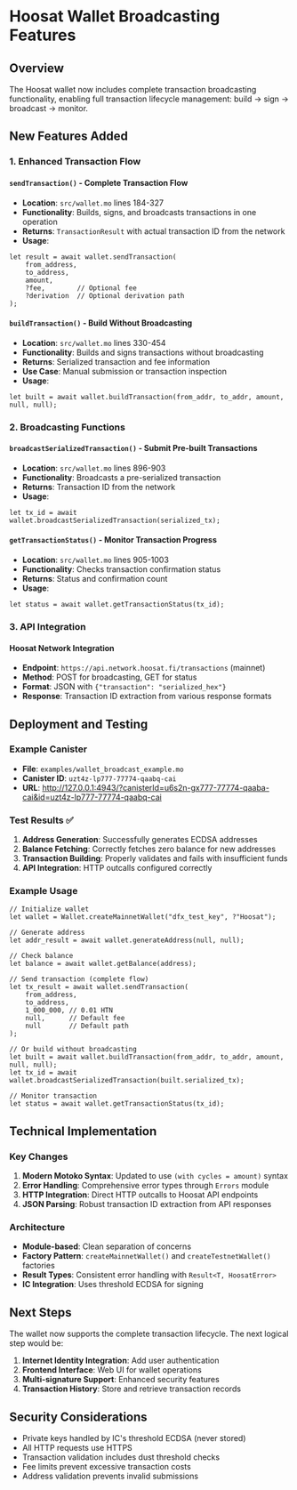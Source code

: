 # Hoosat Wallet Broadcasting Features

## Overview

The Hoosat wallet now includes complete transaction broadcasting functionality, enabling full transaction lifecycle management: build → sign → broadcast → monitor.

## New Features Added

### 1. Enhanced Transaction Flow

#### `sendTransaction()` - Complete Transaction Flow

- **Location**: `src/wallet.mo` lines 184-327
- **Functionality**: Builds, signs, and broadcasts transactions in one operation
- **Returns**: `TransactionResult` with actual transaction ID from the network
- **Usage**:

```motoko
let result = await wallet.sendTransaction(
    from_address,
    to_address,
    amount,
    ?fee,        // Optional fee
    ?derivation  // Optional derivation path
);
```

#### `buildTransaction()` - Build Without Broadcasting

- **Location**: `src/wallet.mo` lines 330-454
- **Functionality**: Builds and signs transactions without broadcasting
- **Returns**: Serialized transaction and fee information
- **Use Case**: Manual submission or transaction inspection
- **Usage**:

```motoko
let built = await wallet.buildTransaction(from_addr, to_addr, amount, null, null);
```

### 2. Broadcasting Functions

#### `broadcastSerializedTransaction()` - Submit Pre-built Transactions

- **Location**: `src/wallet.mo` lines 896-903
- **Functionality**: Broadcasts a pre-serialized transaction
- **Returns**: Transaction ID from the network
- **Usage**:

```motoko
let tx_id = await wallet.broadcastSerializedTransaction(serialized_tx);
```

#### `getTransactionStatus()` - Monitor Transaction Progress

- **Location**: `src/wallet.mo` lines 905-1003
- **Functionality**: Checks transaction confirmation status
- **Returns**: Status and confirmation count
- **Usage**:

```motoko
let status = await wallet.getTransactionStatus(tx_id);
```

### 3. API Integration

#### Hoosat Network Integration

- **Endpoint**: `https://api.network.hoosat.fi/transactions` (mainnet)
- **Method**: POST for broadcasting, GET for status
- **Format**: JSON with `{"transaction": "serialized_hex"}`
- **Response**: Transaction ID extraction from various response formats

## Deployment and Testing

### Example Canister

- **File**: `examples/wallet_broadcast_example.mo`
- **Canister ID**: `uzt4z-lp777-77774-qaabq-cai`
- **URL**: http://127.0.0.1:4943/?canisterId=u6s2n-gx777-77774-qaaba-cai&id=uzt4z-lp777-77774-qaabq-cai

### Test Results ✅

1. **Address Generation**: Successfully generates ECDSA addresses
2. **Balance Fetching**: Correctly fetches zero balance for new addresses
3. **Transaction Building**: Properly validates and fails with insufficient funds
4. **API Integration**: HTTP outcalls configured correctly

### Example Usage

```motoko
// Initialize wallet
let wallet = Wallet.createMainnetWallet("dfx_test_key", ?"Hoosat");

// Generate address
let addr_result = await wallet.generateAddress(null, null);

// Check balance
let balance = await wallet.getBalance(address);

// Send transaction (complete flow)
let tx_result = await wallet.sendTransaction(
    from_address,
    to_address,
    1_000_000, // 0.01 HTN
    null,      // Default fee
    null       // Default path
);

// Or build without broadcasting
let built = await wallet.buildTransaction(from_addr, to_addr, amount, null, null);
let tx_id = await wallet.broadcastSerializedTransaction(built.serialized_tx);

// Monitor transaction
let status = await wallet.getTransactionStatus(tx_id);
```

## Technical Implementation

### Key Changes

1. **Modern Motoko Syntax**: Updated to use `(with cycles = amount)` syntax
2. **Error Handling**: Comprehensive error types through `Errors` module
3. **HTTP Integration**: Direct HTTP outcalls to Hoosat API endpoints
4. **JSON Parsing**: Robust transaction ID extraction from API responses

### Architecture

- **Module-based**: Clean separation of concerns
- **Factory Pattern**: `createMainnetWallet()` and `createTestnetWallet()` factories
- **Result Types**: Consistent error handling with `Result<T, HoosatError>`
- **IC Integration**: Uses threshold ECDSA for signing

## Next Steps

The wallet now supports the complete transaction lifecycle. The next logical step would be:

1. **Internet Identity Integration**: Add user authentication
2. **Frontend Interface**: Web UI for wallet operations
3. **Multi-signature Support**: Enhanced security features
4. **Transaction History**: Store and retrieve transaction records

## Security Considerations

- Private keys handled by IC's threshold ECDSA (never stored)
- All HTTP requests use HTTPS
- Transaction validation includes dust threshold checks
- Fee limits prevent excessive transaction costs
- Address validation prevents invalid submissions
